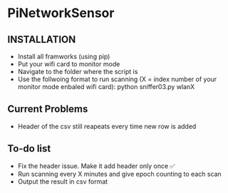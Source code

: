# PiNetworkSensor

INSTALLATION
------------
 * Install all framworks (using pip)
 * Put your wifi card to monitor mode 
 * Navigate to the folder where the script is
 * Use the follwoing format to run scanning (X = index number of your monitor mode enbaled wifi card): python sniffer03.py wlanX

Current Problems
------------
 * Header of the csv still reapeats every time new row is added 

To-do list
------------
 * Fix the header issue. Make it add header only once ✅
 * Run scanning every X minutes and give epoch counting to each scan
 * Output the result in csv format 
